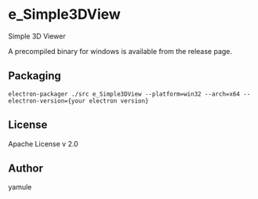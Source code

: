 # e_Simple3DView
Simple 3D Viewer

A precompiled binary for windows is available from the release page.

## Packaging
```
electron-packager ./src e_Simple3DView --platform=win32 --arch=x64 --electron-version={your electron version}
```

## License
Apache License v 2.0

## Author
yamule

